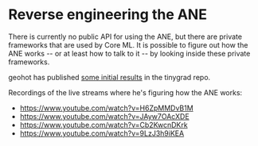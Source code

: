 # Reverse engineering the ANE

There is currently no public API for using the ANE, but there are private frameworks that are used by Core ML. It is possible to figure out how the ANE works -- or at least how to talk to it -- by looking inside these private frameworks.

geohot has published [some initial results](https://github.com/tinygrad/tinygrad/tree/d0e752003da3fc023fa85094d7f5b65b47dd5091/extra/accel/ane) in the tinygrad repo.

Recordings of the live streams where he's figuring how the ANE works:

- https://www.youtube.com/watch?v=H6ZpMMDvB1M
- https://www.youtube.com/watch?v=JAyw7OAcXDE
- https://www.youtube.com/watch?v=Cb2KwcnDKrk
- https://www.youtube.com/watch?v=9LzJ3h9iKEA
